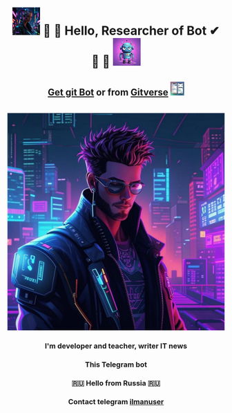 <h1 align="center"><img src="bot/bot_girl.jpg" width="64" height="64" "/> &#127941; &#129504;  Hello, Researcher of Bot &#10004; &#129516; &#128295; <img src="bot/pic_bot.jpg" width="64" height="64" "/> <br></h1>
  <h2 align="center"><a href="https://github.com/yibibyte/GameBot.git" target="_blank">Get git Bot</a> or from <a href="https://gitverse.ru/sc/iluser/GameBot.git" target="_blank">Gitverse</a> <img src="bot/chat.jpg" width="32" height="32" "/></h2>
<br><img src="bot/bot.png" alt="Telegram Бот">
<h3 align="center">I'm developer and teacher, writer IT news </h3>
<h3 align="center">This Telegram bot</h3>
<h3 align="center">🇷🇺 Hello from Russia &#127479;&#127482;</h3>
<h3 align="center"> Contact telegram <a href="https://t.me/ilmanuser" target="_blank">ilmanuser</a> </h3>


